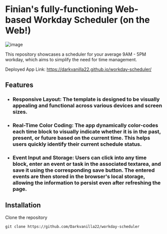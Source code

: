 # Finian's fully-functioning Web-based Workday Scheduler (on the Web!)

![image](https://github.com/Darkvanilla22/workday-scheduler/assets/53369798/3fb48f22-c1cf-43aa-96d5-e06f99a3ae89)


This repository showcases a scheduler for your average 9AM - 5PM workday, which aims to simplify the need for time management.

Deployed App Link: https://darkvanilla22.github.io/workday-scheduler/

## Features
- ### Responsive Layout: The template is designed to be visually appealing and functional across various devices and screen sizes.
- ### Real-Time Color Coding: The app dynamically color-codes each time block to visually indicate whether it is in the past, present, or future based on the current time. This helps users quickly identify their current schedule status.
- ### Event Input and Storage: Users can click into any time block, enter an event or task in the associated textarea, and save it using the corresponding save button. The entered events are then stored in the browser's local storage, allowing the information to persist even after refreshing the page.
  
## Installation
Clone the repository
```
git clone https://github.com/Darkvanilla22/workday-scheduler
```
